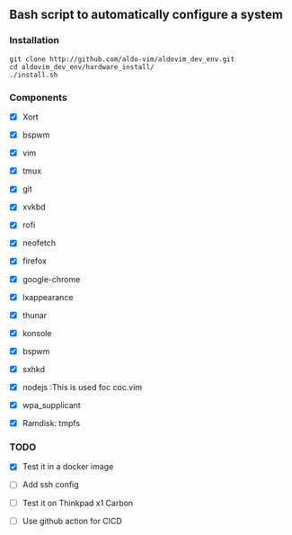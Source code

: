 ## Bash script to automatically configure a system 

### Installation 
 ```
git clone http://github.com/aldo-vim/aldovim_dev_env.git
cd aldovim_dev_env/hardware_install/
./install.sh
```

### Components
- [x] Xort
- [x] bspwm
- [x] vim 
- [x] tmux 
- [x] git 
- [x] xvkbd 
- [x] rofi 
- [x] neofetch 
- [x] firefox 
- [x] google-chrome	
- [x] lxappearance 
- [x] thunar 
- [x] konsole 
- [x] bspwm 
- [x] sxhkd 
- [x] nodejs	:This is used foc coc.vim
- [x] wpa_supplicant
- [x] Ramdisk: tmpfs


### TODO
- [x] Test it in a docker image 
- [ ] Add ssh config
- [ ] Test it on Thinkpad x1 Carbon
- [ ] Use github action for CICD

